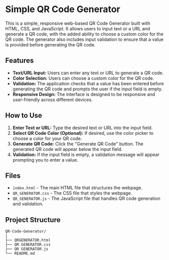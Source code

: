 # Simple QR Code Generator

This is a simple, responsive web-based QR Code Generator built with HTML, CSS, and JavaScript. It allows users to input text or a URL and generate a QR code, with the added ability to choose a custom color for the QR code. The generator also includes input validation to ensure that a value is provided before generating the QR code.

## Features

- **Text/URL Input:** Users can enter any text or URL to generate a QR code.
- **Color Selection:** Users can choose a custom color for the QR code.
- **Validation:** The application checks that a value has been entered before generating the QR code and prompts the user if the input field is empty.
- **Responsive Design:** The interface is designed to be responsive and user-friendly across different devices.

## How to Use

1. **Enter Text or URL:** Type the desired text or URL into the input field.
2. **Select QR Code Color (Optional):** If desired, use the color picker to choose a color for your QR code.
3. **Generate QR Code:** Click the "Generate QR Code" button. The generated QR code will appear below the input field.
4. **Validation:** If the input field is empty, a validation message will appear prompting you to enter a value.

## Files

- `index.html` - The main HTML file that structures the webpage.
- `QR_GENERATOR.css` - The CSS file that styles the webpage.
- `QR_GENERATOR.js` - The JavaScript file that handles QR code generation and validation.

## Project Structure

```plaintext
QR-Code-Generator/
│
├── QRGENERATOR.html
├── QR GENERATOR.css
├── QR GENERATOR.js
└── README.md
